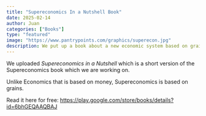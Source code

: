 ```yaml
---
title: "Supereconomics In a Nutshell Book"
date: 2025-02-14
author: Juan
categories: ["Books"]
type: "featured"
image: "https://www.pantrypoints.com/graphics/superecon.jpg"
description: We put up a book about a new economic system based on grains.
---
```




We uploaded *Supereconomics in a Nutshell* which is a short version of the Supereconomics book which we are working on.

Unlike Economics that is based on money, Supereconomics is based on grains.

Read it here for free: https://play.google.com/store/books/details?id=6bhGEQAAQBAJ 


